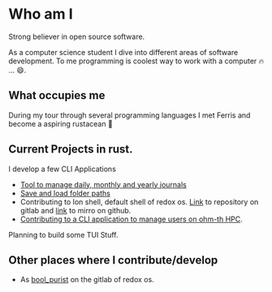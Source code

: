 # Who am I

Strong believer in open source software.

As a computer science student I dive into different areas of software development. To me programming is 
coolest way to work with a computer 🔥 ... 😄. 

## What occupies me

During my tour through several programming languages I met Ferris and become a aspiring rustacean 🦀 

## Current Projects in rust.

I develop a few CLI Applications

- [Tool to manage daily, monthly and yearly journals]
- [Save and load folder paths]
- Contributing to Ion shell, default shell of redox os.
  [Link][Ion shell git lab] to repository on gitlab and [link][Ion shell git hub] to mirro on github.
- [Contributing to a CLI application to manage users on ohm-th HPC][th usermanagement]. 

Planning to build some TUI Stuff. 

## Other places where I contribute/develop

- As [bool_purist][profile on redox os] on the gitlab of redox os. 

[Tool to manage daily, monthly and yearly journals]:https://github.com/BoolPurist/daily_ruster_man
[Save and load folder paths]:https://github.com/BoolPurist/Rust_Fav_Fold
[Ion shell git hub]:https://github.com/redox-os/ion
[Ion shell git lab]:https://gitlab.redox-os.org/redox-os/ion/
[profile on redox os]:https://gitlab.redox-os.org/bool_purist
[th usermanagement]:https://github.com/th-nuernberg/usermgmt
